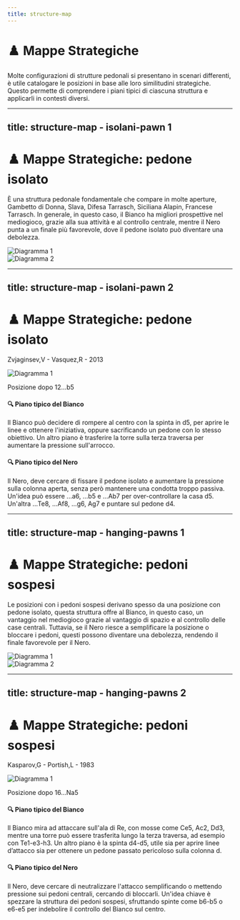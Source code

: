 ```yaml
---
title: structure-map
---
```


# ♟️ Mappe Strategiche

<div class="mt-6 text-left">
  <p class="text-base text-gray-500 leading-relaxed">
    Molte configurazioni di strutture pedonali si presentano in scenari differenti, è utile catalogare le posizioni in base alle loro similitudini strategiche. Questo permette di comprendere i piani tipici di ciascuna struttura e applicarli in contesti diversi.
  </p>
</div>

<PieChart />

<Footer />

<script setup>
  import PieChart from '../components/Chart.vue';
</script>

---
title: structure-map - isolani-pawn 1
---

# ♟️ Mappe Strategiche: pedone isolato

<div class="mt-6 text-left">
  <p class="text-base text-gray-500 leading-relaxed">
    È una struttura pedonale fondamentale che compare in molte aperture, Gambetto di Donna, Slava, Difesa Tarrasch, Siciliana Alapin, Francese Tarrasch. In generale, in questo caso, il Bianco ha migliori prospettive nel mediogioco, grazie alla sua attività e al controllo centrale, mentre il Nero punta a un finale più favorevole, dove il pedone isolato può diventare una debolezza.
  </p>
</div>
<div class="grid grid-cols-2 gap-4 items-center mt-4">
  <div class="flex flex-col items-center">
    <div class="relative flex flex-col items-center">
      <img src="../images/isolani-pawn.jpg" alt="Diagramma 1" class="w-64 h-64 object-cover rounded-lg shadow-md border-2 border-gray-300" />
    </div>
  </div>

  <div class="flex flex-col items-center">    
    <div class="relative flex flex-col items-center">
      <img src="../images/isolani-pawn-2.jpg" alt="Diagramma 2" class="w-64 h-64 object-cover rounded-lg shadow-md border-2 border-gray-300" />
    </div>
  </div>
</div>

<Footer />

---
title: structure-map - isolani-pawn 2
---

# ♟️ Mappe Strategiche: pedone isolato

<div class="grid grid-cols-2 gap-4 items-center mt-4">
  <div class="flex flex-col items-center">
    <p class="text-sm font-semibold text-gray-500">Zvjaginsev,V - Vasquez,R - 2013</p>
    <div class="relative flex flex-col items-center">
      <img src="../images/zvjaginsev-vasquez-2013.jpg" alt="Diagramma 1" class="w-64 h-64 object-cover rounded-lg shadow-md border-2 border-gray-300" />
      <p class="mt-2 text-xs">Posizione dopo 12...b5</p>
    </div>
  </div>

  <div class="text-left">
    <h4 class="text-xl font-semibold text-gray-800 dark:text-white">🔍 Piano tipico del Bianco</h4>
    <p class="mt-2 text-sm text-gray-600 dark:text-gray-400">
      Il Bianco può decidere di rompere al centro con la spinta in d5, per aprire le linee e ottenere l'iniziativa, oppure sacrificando un pedone con lo stesso obiettivo. Un altro piano è trasferire la torre sulla terza traversa per aumentare la pressione sull'arrocco.
    </p>
    <h4 class="text-xl font-semibold text-gray-800 dark:text-white mt-4">🔍 Piano tipico del Nero</h4>
    <p class="mt-2 text-sm text-gray-600 dark:text-gray-400">
      Il Nero, deve cercare di fissare il pedone isolato e aumentare la pressione sulla colonna aperta, senza però mantenere una condotta troppo passiva. Un'idea può essere ...a6, ...b5 e ...Ab7 per over-controllare la casa d5. Un'altra ...Te8, ...Af8, ...g6, Ag7 e puntare sul pedone d4.
    </p>
  </div>
</div>

<Footer />

---
title: structure-map - hanging-pawns 1
---

# ♟️ Mappe Strategiche: pedoni sospesi

<div class="mt-6 text-left">
  <p class="text-base text-gray-500 leading-relaxed">
    Le posizioni con i pedoni sospesi derivano spesso da una posizione con pedone isolato, questa struttura offre al Bianco, in questo caso, un vantaggio nel mediogioco grazie al vantaggio di spazio e al controllo delle case centrali. Tuttavia, se il Nero riesce a semplificare la posizione o bloccare i pedoni, questi possono diventare una debolezza, rendendo il finale favorevole per il Nero.
  </p>
</div>
<div class="grid grid-cols-2 gap-4 items-center mt-4">
  <div class="flex flex-col items-center">
    <div class="relative flex flex-col items-center">
      <img src="../images/hanging-pawns.jpg" alt="Diagramma 1" class="w-64 h-64 object-cover rounded-lg shadow-md border-2 border-gray-300" />
    </div>
  </div>

  <div class="flex flex-col items-center">    
    <div class="relative flex flex-col items-center">
      <img src="../images/hanging-pawns-2.jpg" alt="Diagramma 2" class="w-64 h-64 object-cover rounded-lg shadow-md border-2 border-gray-300" />
    </div>
  </div>
</div>

<Footer />

---
title: structure-map - hanging-pawns 2
---

# ♟️ Mappe Strategiche: pedoni sospesi

<div class="grid grid-cols-2 gap-4 items-center mt-4">
  <div class="flex flex-col items-center">
    <p class="text-sm font-semibold text-gray-500">Kasparov,G - Portish,L - 1983</p>
    <div class="relative flex flex-col items-center">
      <img src="../images/kasparov-portish-1983.jpg" alt="Diagramma 1" class="w-64 h-64 object-cover rounded-lg shadow-md border-2 border-gray-300" />
      <p class="mt-2 text-xs">Posizione dopo 16...Na5</p>
    </div>
  </div>

  <div class="text-left">
    <h4 class="text-xl font-semibold text-gray-800 dark:text-white">🔍 Piano tipico del Bianco</h4>
    <p class="mt-2 text-sm text-gray-600 dark:text-gray-400">
      Il Bianco mira ad attaccare sull'ala di Re, con mosse come Ce5, Ac2, Dd3, mentre una torre può essere trasferita lungo la terza traversa, ad esempio con Te1-e3-h3. Un altro piano è la spinta d4-d5, utile sia per aprire linee d’attacco sia per ottenere un pedone passato pericoloso sulla colonna d.
    </p>
    <h4 class="text-xl font-semibold text-gray-800 dark:text-white mt-4">🔍 Piano tipico del Nero</h4>
    <p class="mt-2 text-sm text-gray-600 dark:text-gray-400">
      Il Nero, deve cercare di neutralizzare l'attacco semplificando o mettendo pressione sui pedoni centrali, cercando di bloccarli. Un'idea chiave è spezzare la struttura dei pedoni sospesi, sfruttando spinte come b6-b5 o e6-e5 per indebolire il controllo del Bianco sul centro.
    </p>
  </div>
</div>

<Footer />
